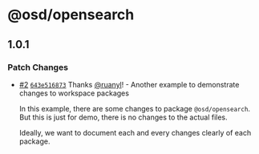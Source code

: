 # @osd/opensearch

## 1.0.1

### Patch Changes

- [#2](https://github.com/ruanyl/OpenSearch-Dashboards/pull/2) [`643e516873`](https://github.com/ruanyl/OpenSearch-Dashboards/commit/643e516873d36c39c77a30c817c0c7ded1c2463d) Thanks [@ruanyl](https://github.com/ruanyl)! - Another example to demonstrate changes to workspace packages

  In this example, there are some changes to package `@osd/opensearch`. But this is
  just for demo, there is no changes to the actual files.

  Ideally, we want to document each and every changes clearly of each package.
